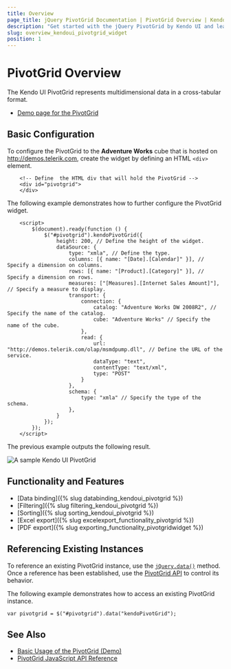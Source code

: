```yaml
---
title: Overview
page_title: jQuery PivotGrid Documentation | PivotGrid Overview | Kendo UI
description: "Get started with the jQuery PivotGrid by Kendo UI and learn how to create and configure the widget."
slug: overview_kendoui_pivotgrid_widget
position: 1
---
```


# PivotGrid Overview

The Kendo UI PivotGrid represents multidimensional data in a cross-tabular format.

* [Demo page for the PivotGrid](http://demos.telerik.com/kendo-ui/pivotgrid/index)

## Basic Configuration

To configure the PivotGrid to the **Adventure Works** cube that is hosted on http://demos.telerik.com, create the widget by defining an HTML `<div>` element.

		<!-- Define	 the HTML div that will hold the PivotGrid -->
		<div id="pivotgrid">
		</div>

The following example demonstrates how to further configure the PivotGrid widget.

        <script>
        	$(document).ready(function () {
            	$("#pivotgrid").kendoPivotGrid({
					height: 200, // Define the height of the widget.
					dataSource: {
						type: "xmla", // Define the type.
						columns: [{ name: "[Date].[Calendar]" }], // Specify a dimension on columns.
						rows: [{ name: "[Product].[Category]" }], // Specify a dimension on rows.
						measures: ["[Measures].[Internet Sales Amount]"], // Specify a measure to display.
						transport: {
                            connection: {
                                catalog: "Adventure Works DW 2008R2", // Specify the name of the catalog.
                                cube: "Adventure Works" // Specify the name of the cube.
                            },
                            read: {
                                url: "http://demos.telerik.com/olap/msmdpump.dll", // Define the URL of the service.
                                dataType: "text",
                                contentType: "text/xml",
                                type: "POST"
                            }
                        },
						schema: {
                            type: "xmla" // Specify the type of the schema.
                        },
					}
				});
        	});
    	</script>

The previous example outputs the following result.

![A sample Kendo UI PivotGrid](../../../images/pivotgrid.png)

## Functionality and Features

* [Data binding]({% slug databinding_kendoui_pivotgrid %})
* [Filtering]({% slug filtering_kendoui_pivotgrid %})
* [Sorting]({% slug sorting_kendoui_pivotgrid %})
* [Excel export]({% slug excelexport_functionality_pivotgrid %})
* [PDF export]({% slug exporting_functionality_pivotgridwidget %})

## Referencing Existing Instances

To reference an existing PivotGrid instance, use the [`jQuery.data()`](http://api.jquery.com/jQuery.data/) method. Once a reference has been established, use the [PivotGrid API](/api/web/pivotgrid) to control its behavior.

The following example demonstrates how to access an existing PivotGrid instance.

    var pivotgrid = $("#pivotgrid").data("kendoPivotGrid");

## See Also

* [Basic Usage of the PivotGrid (Demo)](http://demos.telerik.com/kendo-ui/pivotgrid/index)
* [PivotGrid JavaScript API Reference](/api/javascript/ui/pivotgrid)
